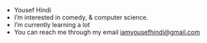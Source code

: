 -  Yousef Hindi
-  I’m interested in comedy, & computer science.
-  I’m currently learning a lot
- You can reach me through my email iamyousefhindi@gmail.com

